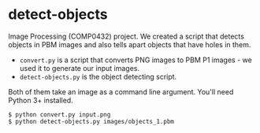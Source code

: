 # detect-objects

Image Processing (COMP0432) project. We created a script that detects objects in PBM images and also tells apart objects that have holes in them.

- `convert.py` is a script that converts PNG images to PBM P1 images - we used it to generate our input images.
- `detect-objects.py` is the object detecting script.

Both of them take an image as a command line argument. You'll need Python 3+ installed.

```
$ python convert.py input.png
$ python detect-objects.py images/objects_1.pbm
```
